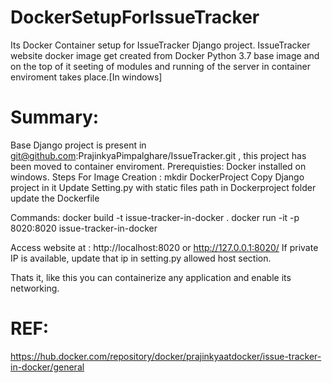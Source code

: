 # DockerSetupForIssueTracker
Its Docker Container setup for IssueTracker Django project. IssueTracker website docker image get created from Docker Python 3.7 base image and on the top of it seeting of modules and running of the server in container enviroment takes place.[In windows]

# Summary: 
  Base Django project is present in git@github.com:PrajinkyaPimpalghare/IssueTracker.git , this project has been moved to container enviroment.
  Prerequisties: Docker installed on windows.
  Steps For Image Creation :
  mkdir DockerProject
  Copy Django project in it 
  Update Setting.py with static files path
  in Dockerproject folder update the Dockerfile
  
  Commands: 
  docker build -t issue-tracker-in-docker .
  docker run -it -p 8020:8020 issue-tracker-in-docker
  
  Access website at :  http://localhost:8020 or http://127.0.0.1:8020/
  If private IP is available, update that ip in setting.py allowed host section.
  
  Thats it, like this you can containerize any application and enable its networking.
  
  # REF: 
  https://hub.docker.com/repository/docker/prajinkyaatdocker/issue-tracker-in-docker/general
